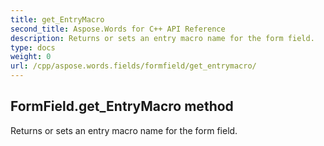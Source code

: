 ```yaml
---
title: get_EntryMacro
second_title: Aspose.Words for C++ API Reference
description: Returns or sets an entry macro name for the form field. 
type: docs
weight: 0
url: /cpp/aspose.words.fields/formfield/get_entrymacro/
---
```

## FormField.get_EntryMacro method


Returns or sets an entry macro name for the form field. 

